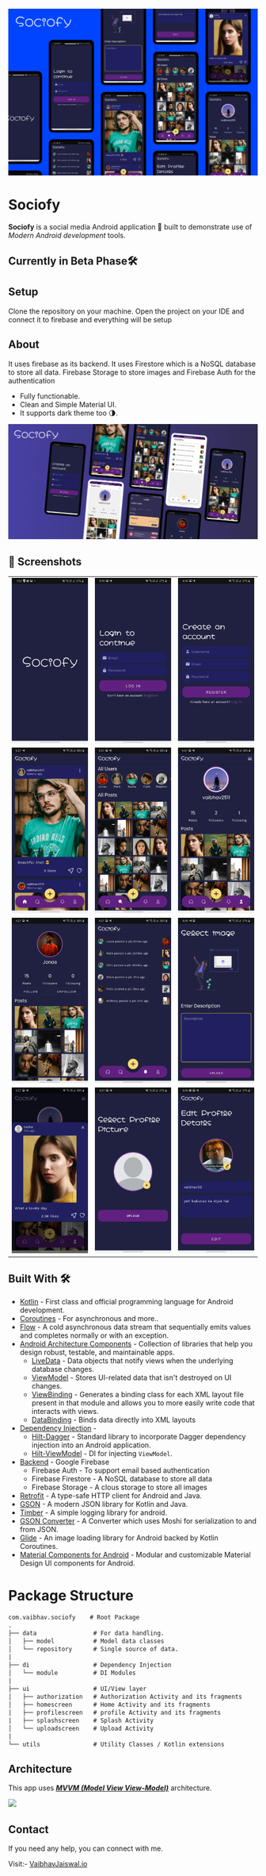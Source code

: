 ![](media/design.png)

# **Sociofy** 

**Sociofy** is a social media Android application 📱 built to demonstrate use of *Modern Android development* tools.

## **Currently in Beta Phase**🛠

## Setup
Clone the repository on your machine. Open the project on your IDE and connect it to firebase and everything will be setup

## About

 It uses firebase as its backend. It uses Firestore which is a NoSQL database to store all data. Firebase Storage to store images and Firebase Auth for the authentication

- Fully functionable. 
- Clean and Simple Material UI.
- It supports dark theme too 🌗.

![](media/dark_light.png)

## 📸 Screenshots

||||
|:----------------------------------------:|:-----------------------------------------:|:-----------------------------------------: |
| ![](media/splash.jpg) | ![](media/login.jpg) | ![](media/register.jpg) |
| ![](media/feed.jpg) | ![](media/search.jpg) | ![](media/profile.jpg) |
| ![](media/profile2.jpg) | ![](media/notification.jpg) | ![](media/upload.jpg) |
| ![](media/postDetail.jpg) | ![](media/profileImg.jpg) | ![](media/editProfile.jpg) |

## Built With 🛠
- [Kotlin](https://kotlinlang.org/) - First class and official programming language for Android development.
- [Coroutines](https://kotlinlang.org/docs/reference/coroutines-overview.html) - For asynchronous and more..
- [Flow](https://kotlin.github.io/kotlinx.coroutines/kotlinx-coroutines-core/kotlinx.coroutines.flow/-flow/) - A cold asynchronous data stream that sequentially emits values and completes normally or with an exception.
- [Android Architecture Components](https://developer.android.com/topic/libraries/architecture) - Collection of libraries that help you design robust, testable, and maintainable apps.
  - [LiveData](https://developer.android.com/topic/libraries/architecture/livedata) - Data objects that notify views when the underlying database changes.
  - [ViewModel](https://developer.android.com/topic/libraries/architecture/viewmodel) - Stores UI-related data that isn't destroyed on UI changes. 
  - [ViewBinding](https://developer.android.com/topic/libraries/view-binding) - Generates a binding class for each XML layout file present in that module and allows you to more easily write code that interacts with views.
  - [DataBinding](https://developer.android.com/topic/libraries/data-binding) - Binds data directly into XML layouts
- [Dependency Injection](https://developer.android.com/training/dependency-injection) - 
  - [Hilt-Dagger](https://dagger.dev/hilt/) - Standard library to incorporate Dagger dependency injection into an Android application.
  - [Hilt-ViewModel](https://developer.android.com/training/dependency-injection/hilt-jetpack) - DI for injecting `ViewModel`.
- [Backend](https://firebase.google.com) - Google Firebase
  - Firebase Auth - To support email based authentication
  - Firebase Firestore - A NoSQL database to store all data 
  - Firebase Storage - A clous storage to store all images
- [Retrofit](https://square.github.io/retrofit/) - A type-safe HTTP client for Android and Java.
- [GSON](https://github.com/google/gson) - A modern JSON library for Kotlin and Java.
- [Timber](https://github.com/JakeWharton/timber) - A simple logging library for android.
- [GSON Converter](https://github.com/square/retrofit/tree/master/retrofit-converters/gson) - A Converter which uses Moshi for serialization to and from JSON.
- [Glide](https://github.com/bumptech/glide) - An image loading library for Android backed by Kotlin Coroutines.
- [Material Components for Android](https://github.com/material-components/material-components-android) - Modular and customizable Material Design UI components for Android.

# Package Structure
    
    com.vaibhav.sociofy    # Root Package
    .
    ├── data                # For data handling.
    │   ├── model           # Model data classes 
    │   └── repository      # Single source of data.
    |
    ├── di                  # Dependency Injection             
    │   └── module          # DI Modules
    |
    ├── ui                  # UI/View layer
    │   ├── authorization   # Authorization Activity and its fragments
    │   ├── homescreen      # Home Activity and its fragments
    |   ├── profilescreen   # profile Activity and its fragments
    |   ├── splashscreen    # Splash Activity
    │   └── uploadscreen    # Upload Activity
    |
    └── utils               # Utility Classes / Kotlin extensions


## Architecture
This app uses [***MVVM (Model View View-Model)***](https://developer.android.com/jetpack/docs/guide#recommended-app-arch) architecture.

![](https://developer.android.com/topic/libraries/architecture/images/final-architecture.png)
  
 ## Contact
If you need any help, you can connect with me.

Visit:- [VaibhavJaiswal.io](https://vaibhav2002.github.io)
  





